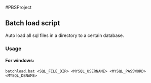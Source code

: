 #PBSProject

## Batch load script
Auto load all sql files in a directory to a certain database.

### Usage
#### For windows:
    batchload.bat <SQL_FILE_DIR> <MYSQL_USERNAME> <MYSQL_PASSWORD> <MYSQL_DBNAME>
